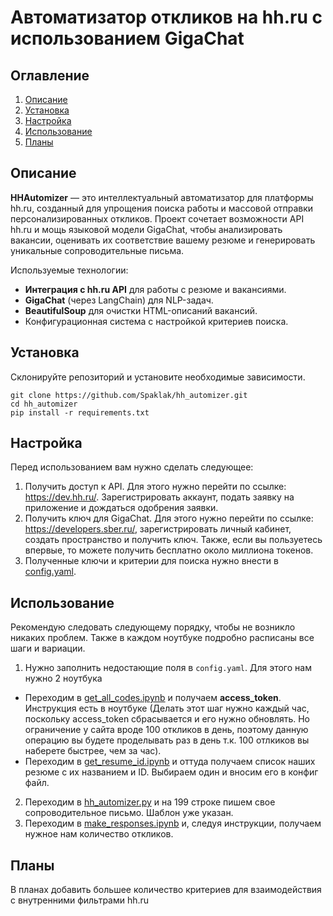 # Автоматизатор откликов на hh.ru с использованием GigaChat

## Оглавление
1. [Описание](#описание)
2. [Установка](#установка)
3. [Настройка](#настройка)
4. [Использование](#использование)
5. [Планы](#планы)

## Описание

**HHAutomizer** — это интеллектуальный автоматизатор для платформы hh.ru, созданный для упрощения поиска работы и массовой отправки персонализированных откликов. Проект сочетает возможности API hh.ru и мощь языковой модели GigaChat, чтобы анализировать вакансии, оценивать их соответствие вашему резюме и генерировать уникальные сопроводительные письма.

Используемые технологии:
- **Интеграция с hh.ru API** для работы с резюме и вакансиями.
- **GigaChat** (через LangChain) для NLP-задач.
- **BeautifulSoup** для очистки HTML-описаний вакансий.
- Конфигурационная система с настройкой критериев поиска.

## Установка

Склонируйте репозиторий и установите необходимые зависимости.

```
git clone https://github.com/Spaklak/hh_automizer.git
cd hh_automizer
pip install -r requirements.txt
```

## Настройка

Перед использованием вам нужно сделать следующее:
1. Получить доступ к API.
Для этого нужно перейти по ссылке: https://dev.hh.ru/. Зарегистрировать аккаунт, подать заявку на приложение и дождаться одобрения заявки.
2. Получить ключ для GigaChat.
Для этого нужно перейти по ссылке: https://developers.sber.ru/, зарегистрировать личный кабинет, создать пространство и получить ключ. Также, если вы пользуетесь впервые, то можете получить бесплатно около миллиона токенов.
3. Полученные ключи и критерии для поиска нужно внести в [config.yaml](config/config.yaml).

## Использование

Рекомендую следовать следующему порядку, чтобы не возникло никаких проблем. Также в каждом ноутбуке подробно расписаны все шаги и вариации.

1. Нужно заполнить недостающие поля в `config.yaml`. Для этого нам нужно 2 ноутбука
- Переходим в [get_all_codes.ipynb](notebooks/get_all_codes.ipynb) и получаем **access_token**. Инструкция есть в ноутбуке (Делать этот шаг нужно каждый час, поскольку access_token сбрасывается и его нужно обновлять. Но ограничение у сайта вроде 100 откликов в день, поэтому данную операцию вы будете проделывать раз в день т.к. 100 отлкиков вы наберете быстрее, чем за час).
- Переходим в [get_resume_id.ipynb](notebooks/get_resume_id.ipynb) и оттуда получаем список наших резюме с их названием и ID. Выбираем один и вносим его в конфиг файл.
2. Переходим в [hh_automizer.py](src/hh_automizer.py) и на 199 строке пишем свое сопроводительное письмо. Шаблон уже указан.
3. Переходим в [make_responses.ipynb](notebooks/make_responses.ipynb) и, следуя инструкции, получаем нужное нам количество откликов.

## Планы

В планах добавить большее количество критериев для взаимодействия с внутренними фильтрами hh.ru
